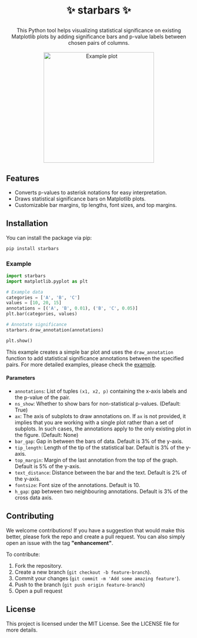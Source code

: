 # <p align=center>✨ starbars ✨</p>

<p align=center>
    This Python tool helps visualizing statistical significance on existing Matplotlib
    plots by adding significance bars and p-value labels between chosen pairs of columns.

<br />
<br />
<img src="./example.png" alt="Example plot" height="300px" />
</p>

## Features

- Converts p-values to asterisk notations for easy interpretation.
- Draws statistical significance bars on Matplotlib plots.
- Customizable bar margins, tip lengths, font sizes, and top margins.

## Installation

You can install the package via pip:

```bash
pip install starbars
```

### Example

```python
import starbars
import matplotlib.pyplot as plt

# Example data
categories = ['A', 'B', 'C']
values = [10, 20, 15]
annotations = [('A', 'B', 0.01), ('B', 'C', 0.05)]
plt.bar(categories, values)

# Annotate significance
starbars.draw_annotation(annotations)

plt.show()
```

This example creates a simple bar plot and uses the `draw_annotation` function to add statistical significance annotations between the specified pairs.
For more detailed examples, please check the [example](https://github.com/elide-b/starbars/blob/main/example.py).

#### Parameters

- `annotations`: List of tuples `(x1, x2, p)` containing the x-axis labels and the p-value of the pair.
- `ns_show`: Whether to show bars for non-statistical p-values. (Default: True)
- `ax`: The axis of subplots to draw annotations on. If `ax` is not provided, it implies that you are working with a single plot rather than a set of subplots. In such cases, the annotations apply to the only existing plot in the figure. (Default: None)
- `bar_gap`: Gap in between the bars of data. Default is 3% of the y-axis.
- `tip_length`: Length of the tip of the statistical bar. Default is 3% of the y-axis.
- `top_margin`: Margin of the last annotation from the top of the graph. Default is 5% of the y-axis.
- `text_distance`: Distance between the bar and the text. Default is 2% of the y-axis.
- `fontsize`: Font size of the annotations. Default is 10.
- `h_gap`: gap between two neighbouring annotations. Default is 3% of the cross data axis.



## Contributing

We welcome contributions!
If you have a suggestion that would make this better, please fork the repo and create a pull request. You can also
simply open an issue with the tag **"enhancement"**.

To contribute:

1. Fork the repository.
2. Create a new branch (`git checkout -b feature-branch`).
3. Commit your changes (`git commit -m 'Add some amazing feature'`).
4. Push to the branch (`git push origin feature-branch`)
5. Open a pull request

## License

This project is licensed under the MIT License. See the LICENSE file for more details.
